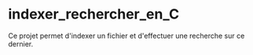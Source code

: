 # indexer_rechercher_en_C
Ce projet permet d'indexer un fichier et d'effectuer une recherche sur ce dernier.
